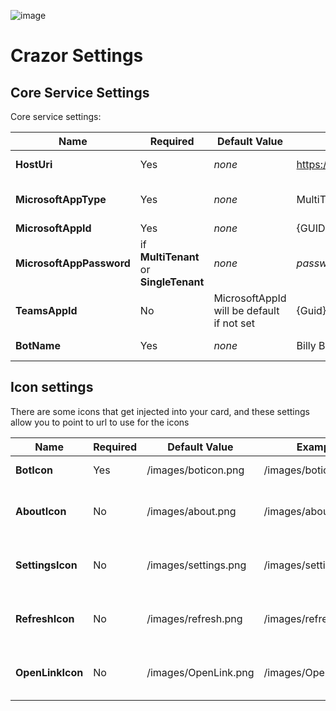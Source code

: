 

![image](https://user-images.githubusercontent.com/17789481/197238565-e3f895d0-6def-4d41-aba2-721d5432b1ef.png)

# Crazor Settings



## Core Service Settings

Core service settings:

| Name                     | Required                               | Default Value                             | Example                                 | Description                                                  |
| ------------------------ | -------------------------------------- | ----------------------------------------- | --------------------------------------- | ------------------------------------------------------------ |
| **HostUri**              | Yes                                    | *none*                                    | https://crazordemobot.azurewebsites.net | The path to the web service                                  |
| **MicrosoftAppType**     | Yes                                    | *none*                                    | MultiTenant                             | One of:[MultiTenant, SingleTenant, UserManagedIdentity]      |
| **MicrosoftAppId**       | Yes                                    | *none*                                    | {GUID}                                  | AppId of your bot                                            |
| **MicrosoftAppPassword** | if **MultiTenant** or **SingleTenant** | *none*                                    | *password*                              | The AD Password for your bot. If you use **UserManagedIdentity** this is ignored. |
| **TeamsAppId**           | No                                     | MicrosoftAppId will be default if not set | {Guid}                                  | The Teams AppID registration from manifest.json              |
| **BotName**              | Yes                                    | *none*                                    | Billy Bob's Bot                         | This is used for the header of the cards                     |



## Icon settings

There are some icons that get injected into your card, and these settings allow you to point to url to use for the icons

| Name             | Required | Default Value        | Example              | Description                             |
| ---------------- | -------- | -------------------- | -------------------- | --------------------------------------- |
| **BotIcon**      | Yes      | /images/boticon.png  | /images/boticon.png  | image used for the bot                  |
| **AboutIcon**    | No       | /images/about.png    | /images/about.png    | image used for about command in menu    |
| **SettingsIcon** | No       | /images/settings.png | /images/settings.png | image used for settings command in menu |
| **RefreshIcon**  | No       | /images/refresh.png  | /images/refresh.png  | Image used for refresh command in menu  |
| **OpenLinkIcon** | No       | /images/OpenLink.png | /images/OpenLink.png | image used for openlink command in menu |
